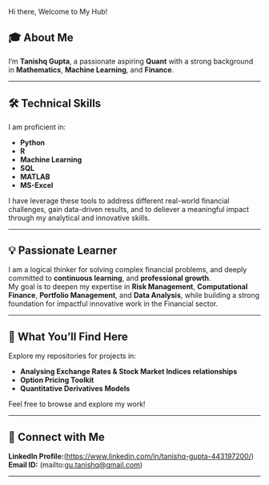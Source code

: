 Hi there, Welcome to My Hub!

## 🎓 About Me
I’m **Tanishq Gupta**, a passionate aspiring **Quant** with a strong background in **Mathematics**, **Machine Learning**, and **Finance**.  

---

## 🛠️ Technical Skills  

I am proficient in:  
- **Python**
- **R**
- **Machine Learning**
- **SQL**
- **MATLAB**
- **MS-Excel**

I have leverage these tools to address different real-world financial challenges, gain data-driven results, and to deliever a meaningful impact through my analytical and innovative skills.

---

## 💡 Passionate Learner  

I am a logical thinker for solving complex financial problems, and deeply committed to **continuous learning**, and **professional growth**.  
My goal is to deepen my expertise in  **Risk Management**, **Computational Finance**, **Portfolio Management**, and **Data Analysis**, while building a strong foundation for impactful innovative work in the Financial sector.  

---

## 📂 What You’ll Find Here  

Explore my repositories for projects in:   
- **Analysing Exchange Rates & Stock Market Indices relationships**
- **Option Pricing Toolkit**
- **Quantitative Derivatives Models**

Feel free to browse and explore my work!  

---

## 🔗 Connect with Me  

**LinkedIn Profile:**(https://www.linkedin.com/in/tanishq-gupta-443197200/) \
**Email ID:** (mailto:gu.tanishq@gmail.com) 

---

